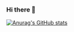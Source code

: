### Hi there 👋

[![Anurag's GitHub stats](https://github-readme-stats.vercel.app/api?username=dazhou00)](https://github.com/anuraghazra/github-readme-stats)
<!--
**dazhou00/dazhou00** is a ✨ _special_ ✨ repository because its `README.md` (this file) appears on your GitHub profile.

Here are some ideas to get you started:

- 🔭 I’m currently working on ...
- 🌱 I’m currently learning ...
- 👯 I’m looking to collaborate on ...
- 🤔 I’m looking for help with ...
- 💬 Ask me about ...
- 📫 How to reach me: ...
- 😄 Pronouns: ...
- ⚡ Fun fact: ...
-->

